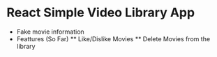 # React Simple Video Library App

* Fake movie information
* Feattures (So Far)
  ** Like/Dislike Movies
  ** Delete Movies from the library

